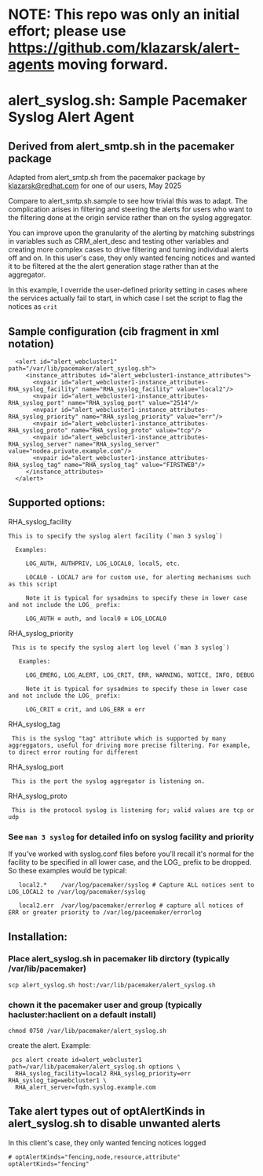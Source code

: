 # NOTE: This repo was only an initial effort; please use https://github.com/klazarsk/alert-agents moving forward.
# alert_syslog.sh: Sample Pacemaker Syslog Alert Agent 

## Derived from alert_smtp.sh in the pacemaker package

 Adapted from alert_smtp.sh from the pacemaker package 
 by klazarsk@redhat.com for one of our users, May 2025

 Compare to alert_smtp.sh.sample to see how trivial this was to adapt. 
 The complication arises in filtering and steering the alerts for
 users who want to the filtering done at the origin service rather
 than on the syslog aggregator.

 You can improve upon the granularity of the alerting by matching 
 substrings in variables such as CRM_alert_desc and testing other
 variables and creating more complex cases to drive filtering and 
 turning individual alerts off and on. In this user's case, they 
 only wanted fencing notices and wanted it to be filtered at the 
 the alert generation stage rather than at the aggregator.
 
 In this example, I override the user-defined priority setting in
 cases where the services actually fail to start, in which case I 
 set the script to flag the notices as `crit`
 
## Sample configuration (cib fragment in xml notation)

```
  <alert id="alert_webcluster1" path="/var/lib/pacemaker/alert_syslog.sh">
     <instance_attributes id="alert_webcluster1-instance_attributes">
       <nvpair id="alert_webcluster1-instance_attributes-RHA_syslog_facility" name="RHA_syslog_facility" value="local2"/>
       <nvpair id="alert_webcluster1-instance_attributes-RHA_syslog_port" name="RHA_syslog_port" value="2514"/>
       <nvpair id="alert_webcluster1-instance_attributes-RHA_syslog_priority" name="RHA_syslog_priority" value="err"/>
       <nvpair id="alert_webcluster1-instance_attributes-RHA_syslog_proto" name="RHA_syslog_proto" value="tcp"/>
       <nvpair id="alert_webcluster1-instance_attributes-RHA_syslog_server" name="RHA_syslog_server" value="nodea.private.example.com"/>
       <nvpair id="alert_webcluster1-instance_attributes-RHA_syslog_tag" name="RHA_syslog_tag" value="FIRSTWEB"/>
     </instance_attributes>
  </alert>
```

## Supported options: 
      
   RHA_syslog_facility

    This is to specify the syslog alert facility (`man 3 syslog`)

      Examples:

         LOG_AUTH, AUTHPRIV, LOG_LOCAL0, local5, etc.

         LOCAL0 - LOCAL7 are for custom use, for alerting mechanisms such as this script

         Note it is typical for sysadmins to specify these in lower case and not include the LOG_ prefix:

         LOG_AUTH ≌ auth, and local0 ≌ LOG_LOCAL0

   RHA_syslog_priority

     This is to specify the syslog alert log level (`man 3 syslog`)

       Examples:

         LOG_EMERG, LOG_ALERT, LOG_CRIT, ERR, WARNING, NOTICE, INFO, DEBUG

         Note it is typical for sysadmins to specify these in lower case and not include the LOG_ prefix:
         
         LOG_CRIT ≌ crit, and LOG_ERR ≌ err

   RHA_syslog_tag

     This is the syslog "tag" attribute which is supported by many aggreggators, useful for driving more precise filtering. For example, to direct error routing for different 

   RHA_syslog_port

     This is the port the syslog aggregator is listening on.

   RHA_syslog_proto
   
     This is the protocol syslog is listening for; valid values are tcp or udp 

### See `man 3 syslog` for detailed info on syslog facility and priority

   
   If you've worked with syslog.conf files before you'll recall it's normal for 
   the facility to be specified in all lower case, and the LOG_ prefix to be 
   dropped. So these examples would be typical:

```   
   local2.*    /var/log/pacemaker/syslog # Capture ALL notices sent to LOG_LOCAL2 to /var/log/pacemaker/syslog

   local2.err  /var/log/pacemaker/errorlog # capture all notices of ERR or greater priority to /var/log/paceemaker/errorlog
```
   
## Installation:

### Place alert_syslog.sh in pacemaker lib dirctory (typically /var/lib/pacemaker)
    
```
scp alert_syslog.sh host:/var/lib/pacemaker/alert_syslog.sh
```

### chown it the pacemaker user and group (typically hacluster:haclient on a default install)

```
chmod 0750 /var/lib/pacemaker/alert_syslog.sh
```

 create the alert. Example:

```
 pcs alert create id=alert_webcluster1 path=/var/lib/pacemaker/alert_syslog.sh options \
  RHA_syslog_facility=local2 RHA_syslog_priority=err RHA_syslog_tag=webcluster1 \
  RHA_alert_server=fqdn.syslog.example.com
```


## Take alert types out of optAlertKinds in alert_syslog.sh to disable unwanted alerts

In this client's case, they only wanted fencing notices logged

```
# optAlertKinds="fencing,node,resource,attribute"
optAlertKinds="fencing"
```
